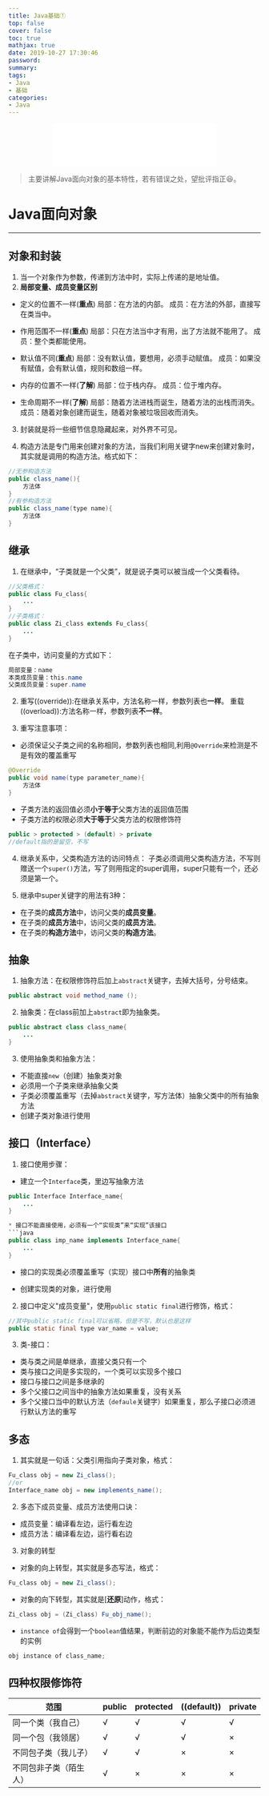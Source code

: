 ```yaml
---
title: Java基础①
top: false
cover: false
toc: true
mathjax: true
date: 2019-10-27 17:30:46
password:
summary:
tags:
- Java
- 基础
categories:
- Java
---
```

<div align="middle"><iframe frameborder="no" border="0" marginwidth="0" marginheight="0" width=330 height=86 src="//music.163.com/outchain/player?type=2&id=22822489&auto=1&height=66"></iframe></div>

>主要讲解Java面向对象的基本特性，若有错误之处，望批评指正😆。

# Java面向对象
---
## 对象和封装

1. 当一个对象作为参数，传递到方法中时，实际上传递的是地址值。
2. **局部变量、成员变量区别**

* 定义的位置不一样(**重点**)
局部：在方法的内部。
成员：在方法的外部，直接写在类当中。

* 作用范围不一样(**重点**)
局部：只在方法当中才有用，出了方法就不能用了。
成员：整个类都能使用。

* 默认值不同(**重点**)
局部：没有默认值，要想用，必须手动赋值。
成员：如果没有赋值，会有默认值，规则和数组一样。

* 内存的位置不一样(**了解**)
局部：位于栈内存。
成员：位于堆内存。

* 生命周期不一样(**了解**)
局部：随着方法进栈而诞生，随着方法的出栈而消失。
成员：随着对象创建而诞生，随着对象被垃圾回收而消失。

3. 封装就是将一些细节信息隐藏起来，对外界不可见。

4. 构造方法是专门用来创建对象的方法，当我们利用关键字new来创建对象时，其实就是调用的构造方法。格式如下：
```java
//无参构造方法
public class_name(){
	方法体
}
//有参构造方法
public class_name(type name){
	方法体
}
```

## 继承
1. 在继承中，“子类就是一个父类”，就是说子类可以被当成一个父类看待。
```java
//父类格式：
public class Fu_class{
	...
}
//子类格式：
public class Zi_class extends Fu_class{
	...
}
```
在子类中，访问变量的方式如下：
```java
局部变量：name
本类成员变量：this.name
父类成员变量：super.name
```
2. 重写(\(override\)):在继承关系中，方法名称一样，参数列表也**一样**。
   重载(\(overload\)):方法名称一样，参数列表**不一样**。
   
3. 重写注意事项：
* 必须保证父子类之间的名称相同，参数列表也相同,利用`@Override`来检测是不是有效的覆盖重写
```java
@Override
public void name(type parameter_name){
	方法体
}
```
* 子类方法的返回值必须**小于等于**父类方法的返回值范围
* 子类方法的权限必须**大于等于**父类方法的权限修饰符
```java
public > protected > (default) > private
//default指的是留空，不写
```

4. 继承关系中，父类构造方法的访问特点：
子类必须调用父类构造方法，不写则赠送一个`super()`方法，写了则用指定的super调用，super只能有一个，还必须是第一个。

5. 继承中super关键字的用法有3种：
* 在子类的**成员方法**中，访问父类的**成员变量**。
* 在子类的**成员方法**中，访问父类的**成员方法**。
* 在子类的**构造方法**中，访问父类的**构造方法**。

## 抽象

1. 抽象方法：在权限修饰符后加上`abstract`关键字，去掉大括号，分号结束。
```java
public abstract void method_name ();
```
2. 抽象类：在class前加上`abstract`即为抽象类。
```java
public abstract class class_name{
	...
}
```

3. 使用抽象类和抽象方法：
* 不能直接`new`（创建）抽象类对象
* 必须用一个子类来继承抽象父类
* 子类必须覆盖重写（去掉`abstract`关键字，写方法体）抽象父类中的所有抽象方法
* 创建子类对象进行使用

## 接口（Interface）


1. 接口使用步骤：
* 建立一个`Interface`类，里边写抽象方法
```java
public Interface Interface_name{
	...
}

* 接口不能直接使用，必须有一个“实现类”来“实现”该接口
```java
public class imp_name implements Interface_name{
	...
}
```

* 接口的实现类必须覆盖重写（实现）接口中**所有**的抽象类

* 创建实现类的对象，进行使用

2. 接口中定义"成员变量"，使用`public static final`进行修饰，格式：
```java
//其中public static final可以省略，但是不写，默认也是这样
public static final type var_name = value;
```

3. 类-接口：
* 类与类之间是单继承，直接父类只有一个
* 类与接口之间是多实现的，一个类可以实现多个接口
* 接口与接口之间是多继承的
* 多个父接口之间当中的抽象方法如果重复，没有关系
* 多个父接口当中的默认方法（`defaule`关键字）如果重复，那么子接口必须进行默认方法的重写

## 多态

1. 其实就是一句话：父类引用指向子类对象，格式：
```java
Fu_class obj = new Zi_class();
//or
Interface_name obj = new implements_name();
```

2. 多态下成员变量、成员方法使用口诀：
* 成员变量：编译看左边，运行看左边
* 成员方法：编译看左边，运行看右边

3. 对象的转型
* 对象的向上转型，其实就是多态写法，格式：
```java
Fu_class obj = new Zi_class();
```
* 对象的向下转型，其实就是[**还原**]动作，格式：
```java
Zi_class obj = (Zi_class) Fu_obj_name();
```

* `instance of`会得到一个`boolean`值结果，判断前边的对象能不能作为后边类型的实例
```java
obj instance of class_name;
```

## 四种权限修饰符
|      范围          |public | protected | (\(default\)) | private|
|------              |------ |----------|------     |------  |
|同一个类（我自己）     |  √     |    √    |    √   |   √   |
|同一个包（我领居）     |  √     |    √    |    √   |   ×   |
|不同包子类（我儿子）   |  √     |    √    |    ×   |   ×   |
|不同包非子类（陌生人）|  √     |    ×    |    ×   |   ×   |
